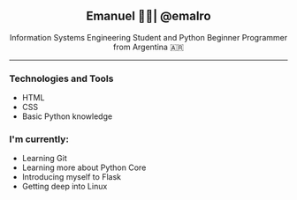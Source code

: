 <div align="center">
    <h2>Emanuel 👨‍💻| @emalro</h2>
    <p>Information Systems Engineering Student and Python Beginner Programmer from Argentina 🇦🇷</p>
</div>

---

### Technologies and Tools
- HTML
- CSS
- Basic Python knowledge

### I'm currently:
- Learning Git
- Learning more about Python Core
- Introducing myself to Flask
- Getting deep into Linux